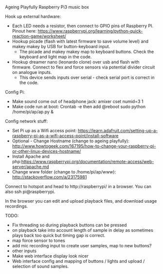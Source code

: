 Ageing Playfully Raspberry Pi3 music box

Hook up external hardware: 
- Each LED needs a resistor, then connect to GPIO pins of Raspberry PI. Pinout here: https://www.raspberrypi.org/learning/python-quick-reaction-game/worksheet/
- Hookup picade (flash with latest firmware to save volume level) and makey makey by USB for button-keyboard input.
    - The picade and makey makey map to keyboard buttons. Check the keyboard and light map in the code.
- Hookup dreamer nano (leonardo clone) over usb and flash with firmware. Connect to flex and force sensors via potential divider circuit on analogue inputs. 
    - This device sends inputs over serial - check serial port is correct in the code.

Config Pi:
- Make sound come out of headphone jack: amixer cset numid=3 1
- Make code run at boot: Crontab -e then add @reboot sudo python /home/pi/ap/ap.py &

Config network stuff:
- Set Pi up as a Wifi access point: https://learn.adafruit.com/setting-up-a-raspberry-pi-as-a-wifi-access-point/install-software
- Optional - Change Hostname (change to ageing playfully): http://www.howtogeek.com/167195/how-to-change-your-raspberry-pi-or-other-linux-devices-hostname/
- Install Apache and php:https://www.raspberrypi.org/documentation/remote-access/web-server/apache.md
- Change www folder (change to /home/pi/ap/www): http://stackoverflow.com/a/23175981

Connect to hotspot and head to http://raspberrypi/ in a browser. You can also ssh pi@raspberrypi.

In the browser you can edit and upload playback files, and download usage recordings.

TODO:
- Fix threading so during playback buttons can be pressed
- on playback take into account length of sample in delay as sometimes plays back too quick but timing gap is correct.
- map force sensor to tones
- add mic recording input to create user samples, map to new buttons?
- other inputs
- Make web interface display look nicer
- Web interface config and mapping of buttons / lights and upload / selection of sound samples.

